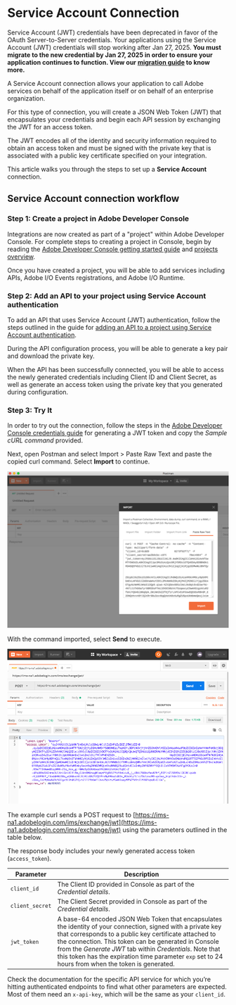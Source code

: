 # Service Account Connection


<InlineAlert slots="text"/>

Service Account (JWT) credentials have been deprecated in favor of the OAuth Server-to-Server credentials. Your applications using the Service Account (JWT) credentials will stop working after Jan 27, 2025. **You must migrate to the new credential by Jan 27, 2025 in order to ensure your application continues to function. View our [migration guide](../serverToServerAuthentication/migration.md) to know more.**

A Service Account connection allows your application to call Adobe services on behalf of the application itself or on behalf of an enterprise organization.

For this type of connection, you will create a JSON Web Token (JWT) that encapsulates your credentials and begin each API session by exchanging the JWT for an access token. 

The JWT encodes all of the identity and security information required to obtain an access token and must be signed with the private key that is associated with a public key certificate specified on your integration.

This article walks you through the steps to set up a **Service Account** connection.

## Service Account connection workflow

### Step 1: Create a project in Adobe Developer Console

Integrations are now created as part of a "project" within Adobe Developer Console. For complete steps to creating a project in Console, begin by reading the [Adobe Developer Console getting started guide](../getting-started.md) and [projects overview](../projects/index.md). 

Once you have created a project, you will be able to add services including APIs, Adobe I/O Events registrations, and Adobe I/O Runtime.

### Step 2: Add an API to your project using Service Account authentication

To add an API that uses Service Account (JWT) authentication, follow the steps outlined in the guide for [adding an API to a project using Service Account authentication](../services/services-add-api-jwt.md).

During the API configuration process, you will be able to generate a key pair and download the private key.

When the API has been successfully connected, you will be able to access the newly generated credentials including Client ID and Client Secret, as well as generate an access token using the private key that you generated during configuration.
    
### Step 3: Try It

In order to try out the connection, follow the steps in the [Adobe Developer Console credentials guide](../credentials.md) for generating a JWT token and copy the *Sample cURL command* provided.

Next, open Postman and select Import &gt; Paste Raw Text and paste the copied curl command. Select **Import** to continue.

![Postman import](./Images/auth_jwtqs_07.png "Postman import")

With the command imported, select **Send** to execute.

![Postman send](./Images/auth_jwtqs_08.png "Postman send")

The example curl sends a POST request to [https://ims-na1.adobelogin.com/ims/exchange/jwt](https://ims-na1.adobelogin.com/ims/exchange/jwt) using the parameters outlined in the table below. 

The response body includes your newly generated access token (`access_token`). 

| Parameter | Description|
|---|---|
| `client_id` | The Client ID provided in Console as part of the *Credential details*. |
| `client_secret` | The Client Secret provided in Console as part of the *Credential details*. |
| `jwt_token` | A base-64 encoded JSON Web Token that encapsulates the identity of your connection, signed with a private key that corresponds to a public key certificate attached to the connection. This token can be generated in Console from the *Generate JWT* tab within *Credentials*. Note that this token has the expiration time parameter `exp` set to 24 hours from when the token is generated. | 

<InlineAlert slots="text"/>

Check the documentation for the specific API service for which you’re hitting authenticated endpoints to find what other parameters are expected. Most of them need an `x-api-key`, which will be the same as your `client_id`.



